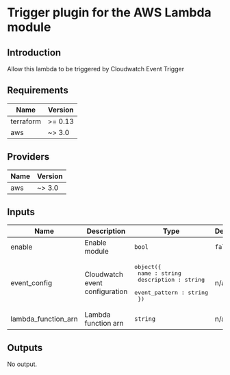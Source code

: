 # Trigger plugin for the AWS Lambda module

## Introduction  
Allow this lambda to be triggered by Cloudwatch Event Trigger

## Requirements

| Name | Version |
|------|---------|
| terraform | >= 0.13 |
| aws | ~> 3.0 |

## Providers

| Name | Version |
|------|---------|
| aws | ~> 3.0 |

## Inputs

| Name | Description | Type | Default | Required |
|------|-------------|------|---------|:--------:|
| enable | Enable module | `bool` | `false` | no |
| event\_config | Cloudwatch event configuration | <pre>object({<br>    name : string<br>    description : string<br>    event_pattern : string<br>  })</pre> | n/a | yes |
| lambda\_function\_arn | Lambda function arn | `string` | n/a | yes |

## Outputs

No output.
